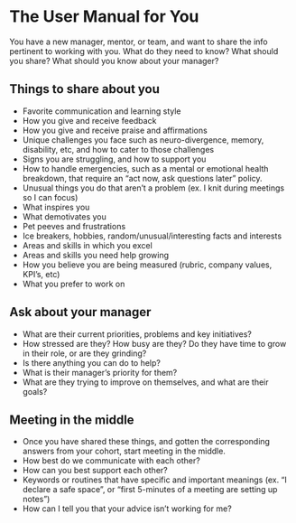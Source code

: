 <h1>The User Manual for You</h1>

You have a new manager, mentor, or team, and want to share the info pertinent to working with you. What do they need to know? What should you share? What should you know about your manager?

<h2>Things to share about you</h2>

- Favorite communication and learning style
- How you give and receive feedback
- How you give and receive praise and affirmations
- Unique challenges you face such as neuro-divergence, memory, disability, etc, and how to cater to those challenges
- Signs you are struggling, and how to support you
- How to handle emergencies, such as a mental or emotional health breakdown, that require an “act now, ask questions later” policy.
- Unusual things you do that aren’t a problem (ex. I knit during meetings so I can focus)
- What inspires you
- What demotivates you
- Pet peeves and frustrations
- Ice breakers, hobbies, random/unusual/interesting facts and interests
- Areas and skills in which you excel
- Areas and skills you need help growing
- How you believe you are being measured (rubric, company values, KPI’s, etc)
- What you prefer to work on

<h2>Ask about your manager</h2>

- What are their current priorities, problems and key initiatives?
- How stressed are they? How busy are they? Do they have time to grow in their role, or are they grinding?
- Is there anything you can do to help?
- What is their manager’s priority for them?
- What are they trying to improve on themselves, and what are their goals?

<h2>Meeting in the middle</h2>

- Once you have shared these things, and gotten the corresponding answers from your cohort, start meeting in the middle. 
- How best do we communicate with each other?
- How can you best support each other?
- Keywords or routines that have specific and important meanings (ex. “I declare a safe space”, or “first 5-minutes of a meeting are setting up notes”)
- How can I tell you that your advice isn’t working for me?

